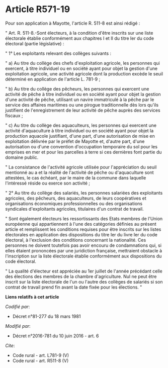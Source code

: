 # Article R571-19

Pour son application à Mayotte, l'article R. 511-8 est ainsi rédigé : 

" Art. R. 511-8.-Sont électeurs, à la condition d'être inscrits sur une liste électorale établie conformément aux chapitres I
et II du titre Ier du code électoral (partie législative) : 

" 1° Les exploitants relevant des collèges suivants : 

" a) Au titre du collège des chefs d'exploitation agricole, les personnes qui exercent, à titre individuel ou en société
ayant pour objet la gestion d'une exploitation agricole, une activité agricole dont la production excède le seuil déterminé
en application de l'article L. 781-9 ; 

" b) Au titre du collège des pêcheurs, les personnes qui exercent une activité de pêche à titre individuel ou en société
ayant pour objet la gestion d'une activité de pêche, utilisant un navire immatriculé à la pêche par le service des affaires
maritimes ou une pirogue traditionnelle dès lors qu'ils justifient de l'enregistrement de leur activité de pêche auprès des
services fiscaux ; 

" c) Au titre du collège des aquaculteurs, les personnes qui exercent une activité d'aquaculture à titre individuel ou en
société ayant pour objet la production aquacole justifiant, d'une part, d'une autorisation de mise en exploitation délivrée
par le préfet de Mayotte et, d'autre part, d'une autorisation ou d'une convention d'occupation temporaire du sol pour les
emprises en mer et pour les parcelles à terre si ces dernières font partie du domaine public. 

" La consistance de l'activité agricole utilisée pour l'appréciation du seuil mentionné au a et la réalité de l'activité de
pêche ou d'aquaculture sont attestées, le cas échéant, par le maire de la commune dans laquelle l'intéressé réside ou exerce
son activité ; 

" 2° Au titre du collège des salariés, les personnes salariées des exploitants agricoles, des pêcheurs, des aquaculteurs, de
leurs coopératives et organisations économiques professionnelles ou des organisations syndicales d'exploitants agricoles,
titulaires d'un contrat de travail. 

" Sont également électeurs les ressortissants des Etats membres de l'Union européenne qui appartiennent à l'une des
catégories définies au présent article et remplissent les conditions requises pour être inscrits sur les listes électorales
en application des dispositions du titre Ier du livre Ier du code électoral, à l'exclusion des conditions concernant la
nationalité. Ces personnes ne doivent toutefois pas avoir encouru de condamnations qui, si elles étaient prononcées par une
juridiction française, mettraient obstacle à l'inscription sur la liste électorale établie conformément aux dispositions du
code électoral. 

" La qualité d'électeur est appréciée au 1er juillet de l'année précédant celle des élections des membres de la chambre
d'agriculture. Nul ne peut être inscrit sur la liste électorale de l'un ou l'autre des collèges de salariés si son contrat de
travail prend fin avant la date fixée pour les élections. "

**Liens relatifs à cet article**

_Codifié par_:

  - Décret n°81-277 du 18 mars 1981

_Modifié par_:

  - Décret n°2016-781 du 10 juin 2016 - art. 6

_Cite_:

  - Code rural - art. L781-9 (V)
  - Code rural - art. R511-8 (V)
